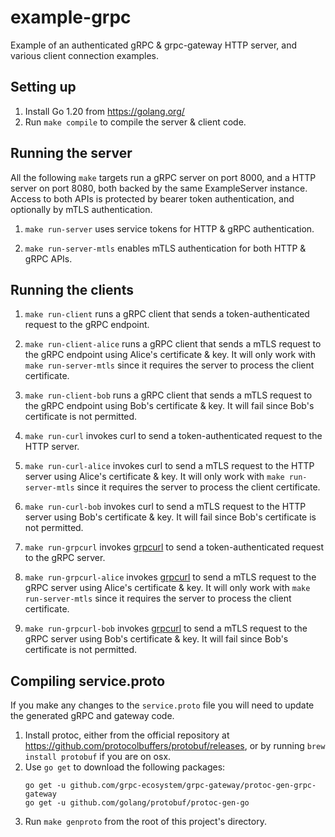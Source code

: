 # example-grpc

Example of an authenticated gRPC & grpc-gateway HTTP server, and various client connection examples.

## Setting up

1. Install Go 1.20 from https://golang.org/
2. Run `make compile` to compile the server & client code.

## Running the server

All the following `make` targets run a gRPC server on port 8000, and a HTTP server on port 8080, both backed by the same ExampleServer instance. Access to both APIs is protected by bearer token authentication, and optionally by mTLS authentication.

1. `make run-server` uses service tokens for HTTP & gRPC authentication.

2. `make run-server-mtls` enables mTLS authentication for both HTTP & gRPC APIs.

## Running the clients

1. `make run-client` runs a gRPC client that sends a token-authenticated request to the gRPC endpoint.

2. `make run-client-alice` runs a gRPC client that sends a mTLS request to the gRPC endpoint using Alice's certificate & key. It will only work with `make run-server-mtls` since it requires the server to process the client certificate.

3. `make run-client-bob` runs a gRPC client that sends a mTLS request to the gRPC endpoint using Bob's certificate & key. It will fail since Bob's certificate is not permitted.

4. `make run-curl` invokes curl to send a token-authenticated request to the HTTP server.

5. `make run-curl-alice` invokes curl to send a mTLS request to the HTTP server using Alice's certificate & key. It will only work with `make run-server-mtls` since it requires the server to process the client certificate.

6. `make run-curl-bob` invokes curl to send a mTLS request to the HTTP server using Bob's certificate & key. It will fail since Bob's certificate is not permitted.

7. `make run-grpcurl` invokes [grpcurl](https://github.com/fullstorydev/grpcurl) to send a token-authenticated request to the gRPC server.

8. `make run-grpcurl-alice` invokes [grpcurl](https://github.com/fullstorydev/grpcurl) to send a mTLS request to the gRPC server using Alice's certificate & key. It will only work with `make run-server-mtls` since it requires the server to process the client certificate.

9. `make run-grpcurl-bob` invokes [grpcurl](https://github.com/fullstorydev/grpcurl) to send a mTLS request to the gRPC server using Bob's certificate & key. It will fail since Bob's certificate is not permitted.

## Compiling service.proto

If you make any changes to the `service.proto` file you will need to update the generated gRPC and gateway code.

1. Install protoc, either from the official repository at https://github.com/protocolbuffers/protobuf/releases,
or by running `brew install protobuf` if you are on osx.
2. Use `go get` to download the following packages:
    ```
   go get -u github.com/grpc-ecosystem/grpc-gateway/protoc-gen-grpc-gateway
   go get -u github.com/golang/protobuf/protoc-gen-go
   ```
3. Run `make genproto` from the root of this project's directory.
